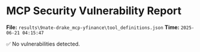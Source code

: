 # MCP Security Vulnerability Report
**File:** `results\9nate-drake_mcp-yfinance\tool_definitions.json`
**Time:** `2025-06-21 04:15:47`

✅ No vulnerabilities detected.